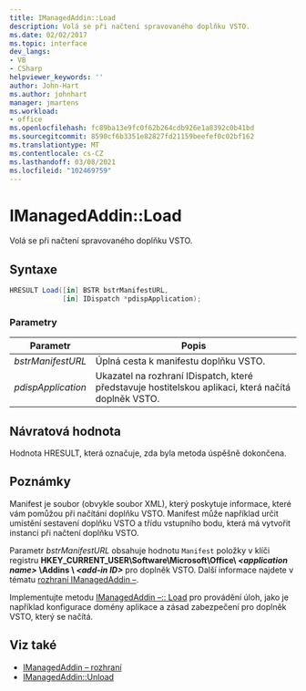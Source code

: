 ```yaml
---
title: IManagedAddin::Load
description: Volá se při načtení spravovaného doplňku VSTO.
ms.date: 02/02/2017
ms.topic: interface
dev_langs:
- VB
- CSharp
helpviewer_keywords: ''
author: John-Hart
ms.author: johnhart
manager: jmartens
ms.workload:
- office
ms.openlocfilehash: fc89ba13e9fc0f62b264cdb926e1a8392c0b41bd
ms.sourcegitcommit: 8590cf6b3351e82827fd21159beefef0c02bf162
ms.translationtype: MT
ms.contentlocale: cs-CZ
ms.lasthandoff: 03/08/2021
ms.locfileid: "102469759"
---
```

# <a name="imanagedaddinload"></a>IManagedAddin::Load
  Volá se při načtení spravovaného doplňku VSTO.

## <a name="syntax"></a>Syntaxe

```csharp
HRESULT Load([in] BSTR bstrManifestURL,
             [in] IDispatch *pdispApplication);
```

### <a name="parameters"></a>Parametry

|Parametr|Popis|
|---------------|-----------------|
|*bstrManifestURL*|Úplná cesta k manifestu doplňku VSTO.|
|*pdispApplication*|Ukazatel na rozhraní IDispatch, které představuje hostitelskou aplikaci, která načítá doplněk VSTO.|

## <a name="return-value"></a>Návratová hodnota
 Hodnota HRESULT, která označuje, zda byla metoda úspěšně dokončena.

## <a name="remarks"></a>Poznámky
 Manifest je soubor (obvykle soubor XML), který poskytuje informace, které vám pomůžou při načítání doplňku VSTO. Manifest může například určit umístění sestavení doplňku VSTO a třídu vstupního bodu, která má vytvořit instanci při načtení doplňku VSTO.

 Parametr *bstrManifestURL* obsahuje hodnotu `Manifest` položky v klíči registru **HKEY_CURRENT_USER\Software\Microsoft\Office\\ _\<application name>_ \Addins \\ _\<add-in ID>_** pro doplněk VSTO. Další informace najdete v tématu [rozhraní IManagedAddin –](../vsto/imanagedaddin-interface.md).

 Implementujte metodu [IManagedAddin –:: Load](../vsto/imanagedaddin-load.md) pro provádění úloh, jako je například konfigurace domény aplikace a zásad zabezpečení pro doplněk VSTO, který se načítá.

## <a name="see-also"></a>Viz také
- [IManagedAddin – rozhraní](../vsto/imanagedaddin-interface.md)
- [IManagedAddin::Unload](../vsto/imanagedaddin-unload.md)
